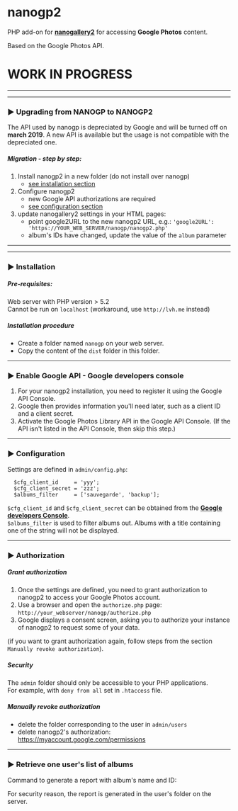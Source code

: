 # nanogp2

PHP add-on for <b>[nanogallery2](https://github.com/nanostudio-org/nanogallery2)</b> for accessing **Google Photos** content.   
  
Based on the Google Photos API.
  
  
# WORK IN PROGRESS

---
---
### :arrow_forward: Upgrading from NANOGP to NANOGP2
The API used by nanogp is depreciated by Google and will be turned off on **march 2019**.
A new API is available but the usage is not compatible with the depreciated one.

##### Migration - step by step:
1. Install nanogp2 in a new folder (do not install over nanogp)  
    - [see installation section](#arrow_forward-installation)
2. Configure nanogp2  
    - new Google API authorizations are required
    - [see configuration section](#arrow_forward-configuration)
3. update nanogallery2 settings in your HTML pages:  
   - point google2URL to the new nanogp2 URL, e.g.: `'google2URL': 'https://YOUR_WEB_SERVER/nanogp/nanogp2.php'`
   - album's IDs have changed, update the value of the `album` parameter

---
---

### :arrow_forward: Installation

##### Pre-requisites:
Web server with PHP version > 5.2  
Cannot be run on `localhost` (workaround, use `http://lvh.me` instead)  


##### Installation procedure  

- Create a folder named `nanogp` on your web server.
- Copy the content of the `dist` folder in this folder.

---

### :arrow_forward: Enable Google API - Google developers console

1. For your nanogp2 installation, you need to register it using the Google API Console.
2. Google then provides information you'll need later, such as a client ID and a client secret.
3. Activate the Google Photos Library API in the Google API Console. (If the API isn't listed in the API Console, then skip this step.)

---

### :arrow_forward: Configuration


Settings are defined in `admin/config.php`:
  
```
  $cfg_client_id     = 'yyy';
  $cfg_client_secret = 'zzz';
  $albums_filter     = ['sauvegarde', 'backup'];
```
  
`$cfg_client_id` and `$cfg_client_secret` can be obtained from the <b>[Google developers Console](https://console.developers.google.com/)</b>.  
`$albums_filter` is used to filter albums out. Albums with a title containing one of the string will not be displayed.
  
  
---

### :arrow_forward: Authorization



##### Grant authorization

1. Once the settings are defined, you need to grant authorization to nanogp2 to access your Google Photos account.  
2. Use a browser and open the `authorize.php` page: `http://your_webserver/nanogp/authorize.php`  
3. Google displays a consent screen, asking you to authorize your instance of nanogp2 to request some of your data.
  
(if you want to grant authorization again, follow steps from the section `Manually revoke authorization`).

##### Security  

The `admin` folder should only be accessible to your PHP applications.  
For example, with `deny from all` set in `.htaccess` file.

##### Manually revoke authorization  
- delete the folder corresponding to the user in `admin/users`
- delete nanogp2's authorization: https://myaccount.google.com/permissions

---

### :arrow_forward: Retrieve one user's list of albums

Command to generate a report with album's name and ID:

For security reason, the report is generated in the user's folder on the server.
